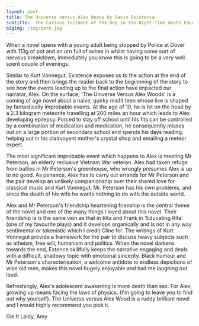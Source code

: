```yaml
---
layout: post
title: The Universe versus Alex Woods by Gavin Existence
subtitle:  The Curious Incident of the Dog in the Night-Time meets Educating Rita meets Kurt Vonnegut
bigimg: /img/path.jpg
---
```

When a novel opens with a young adult being stopped by Police at Dover with 113g of pot and an urn full of ashes in whilst having some sort of nervous breakdown, immediately you know this is going to be a very well spent couple of evenings.

Similar to Kurt Vonnegut, Existence exposes us to the action at the end of the story and then brings the 
reader back to the beginnning of the story to see how the events leading up to the final action have 
impacted our narrator, Alex. On the surface, 'The Universe Versus Alex Woods' is a coming of age novel 
about a naive, quirky misfit teen whose live is shaped by fantastically improbable events. At the age of 10, he is hit on the head 
by a 2.3 kilogram meteorite travelling at 200 miles an hour  which leads to Alex developing epilepsy. Forced to stay off school until his fits can be controlled by a combination 
of medication and medication, he consequently misses out on a large portion of secondary school and spends his days reading, helping 
out in his clairvoyent mother's crystal shop and emailing a meteor expert.

The most significant improbable event which happens to Alex is meeting Mr Peterson, an elderly reclusive Vietnam War veteran. Alex had taken
refuge from bullies in Mr Peterson's greenhouse, who wrongly presumes Alex is up to no good.  As penance, Alex has 
to carry out errands for Mr Peterson and the pair develop an unlikely companionship over their 
shared love for classical music and Kurt Vonnegut. Mr. Peterson has his own problems, 
and since the death of his wife he wants nothing to do with the outside world.

Alex and Mr Peterson's friendship heartening frienship is the central theme of the novel and one of the many things I loved about this novel. Their friendship is is the same vein as that in Rita and Frank in 'Educating Rita' (one of my favourite plays)
and it develops organically and is not in any way sentimental or tokenistic which I credit Cline for. The writings of Kurt Vonnegut provide a framework for the pair
to discuss heavy subjects such as atheism, free will, humanism and politics.
When the novel darkens towards the end, Extence skillfully keeps the narrative engaging and deals with a difficult, shadowy topic with emotional sincerity.
Black humour and Mr Peterson's characterisation, a welcome antidote to endless depictions of wise old men, makes this novel hugely enjoyable and had me laughing out loud.

Refreshingly, Alex's adolescent awakening is more death than sex. For Alex, growing up means facing the laws of physics. (I'm going to leave you to find out why yourself).
The Universe versus Alex Wood is a ruddy brilliant novel and I would highly recommend you pick it.

Gie It Laldy,
Amy
